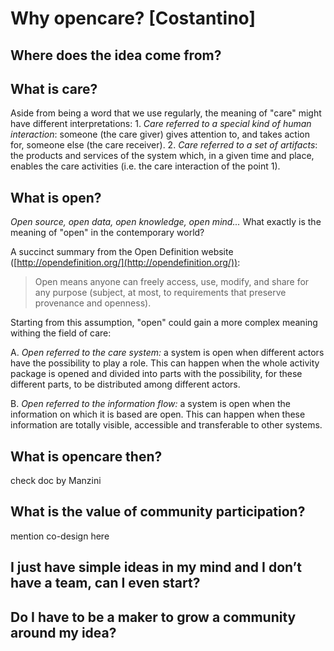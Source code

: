 # Why opencare? [Costantino]


## Where does the idea come from?


## What is care?
Aside from being a word that we use regularly, the meaning of "care" might have different interpretations:
1. 
*Care referred to a special kind of human interaction*: someone (the care giver) gives attention to, and takes action for, someone else (the care receiver).
2. 
*Care referred to a set of artifacts*: the products and services of the system which, in a given time and place, enables the care activities (i.e. the care interaction of the point 1).

## What is open?
*Open source, open data, open knowledge, open mind...* What exactly is the meaning of "open" in the contemporary world?

A succinct summary from the Open Definition website ([http://opendefinition.org/](http://opendefinition.org/)):

> Open means anyone can freely access, use, modify, and share for any purpose (subject, at most, to requirements that preserve provenance and openness).

Starting from this assumption, "open" could gain a more complex meaning withing the field of care:

A. *Open referred to the care system:* a system is open when different actors have the possibility to play a role. This can happen when the whole activity package is opened and divided into parts with the possibility, for these different parts, to be distributed among different actors.

B. *Open referred to the information flow:* a system is open when the information on which it is based are open. This can happen when these information are totally visible, accessible and transferable to other systems.



## What is opencare then?
check doc by Manzini

## What is the value of community participation?
mention co-design here

## I just have simple ideas in my mind and I don’t have a team, can I even start?

## Do I have to be a maker to grow a community around my idea?









